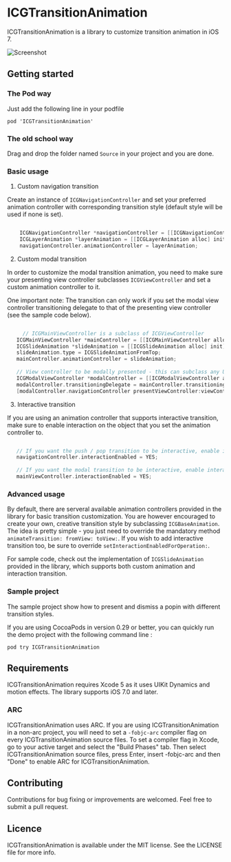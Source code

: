 ICGTransitionAnimation
======================

ICGTransitionAnimation is a library to customize transition animation in iOS 7.

![Screenshot](https://raw.githubusercontent.com/itsmeichigo/ICGTransitionAnimation/master/Screenshot.png "ICGTransitionAnimation screenshot")

## Getting started
### The Pod way

Just add the following line in your podfile

	pod 'ICGTransitionAnimation'

### The old school way

Drag and drop the folder named `Source` in your project and you are done.

### Basic usage

 1. Custom navigation transition

 Create an instance of `ICGNavigationController` and set your preferred animation controller with corresponding transition style (default style will be used if none is set).

 ```Objective-C

	 ICGNavigationController *navigationController = [[ICGNavigationController alloc] initWithRootViewController:viewController]; 
	 ICGLayerAnimation *layerAnimation = [[ICGLayerAnimation alloc] initWithType:ICGLayerAnimationCover];
	 navigationController.animationController = layerAnimation;
 ```

 2. Custom modal transition

 In order to customize the modal transition animation, you need to make sure your presenting view controller subclasses `ICGViewController` and set a custom animation controller to it.
 
 One important note: The transition can only work if you set the modal view controller transitioning delegate to that of the presenting view controller (see the sample code below).

 ```Objective-C

	  // ICGMainViewController is a subclass of ICGViewController
    ICGMainViewController *mainController = [[ICGMainViewController alloc] initWithNibName:@"ICGFirstViewController" bundle:nil];
    ICGSlideAnimation *slideAnimation = [[ICGSlideAnimation alloc] init];
    slideAnimation.type = ICGSlideAnimationFromTop;
    mainController.animationController = slideAnimation;
    
    // View controller to be modally presented - this can subclass any UIViewController subclass.
    ICGModalViewController *modalController = [[ICGModalViewController alloc] initWithNibName:@"ICGModalViewController" bundle:nil];
    modalController.transitioningDelegate = mainController.transitioningDelegate; // this is important for the transition to work
    [modalController.navigationController presentViewController:viewController animated:YES completion:nil];

 ```
 3. Interactive transition

 If you are using an animation controller that supports interactive transition, make sure to enable interaction on the object that you set the animation controller to.
 
 ```Objective-C
 
    // If you want the push / pop transition to be interactive, enable interaction on your ICGNavigationController instance
    navigationController.interactionEnabled = YES;
    
    // If you want the modal transition to be interactive, enable interaction on the presenting view controller
    mainViewController.interactionEnabled = YES;
 ```


### Advanced usage

By default, there are serveral available animation controllers provided in the library for basic transition customization. You are however encouraged to create your own, creative transition style by subclassing `ICGBaseAnimation`. The idea is pretty simple - you just need to override the mandatory method `animateTransition: fromView: toView:`. If you wish to add interactive transition too, be sure to override `setInteractionEnabledForOperation:`.

For sample code, check out the implementation of `ICGSlideAnimation` provided in the library, which supports both custom animation and interaction transition.

### Sample project

The sample project show how to present and dismiss a popin with different transition styles.

If you are using CocoaPods in version 0.29 or better, you can quickly run the demo project with the
following command line :

	pod try ICGTransitionAnimation

## Requirements

ICGTransitionAnimation requires Xcode 5 as it uses UIKit Dynamics and motion effects. The library
supports iOS 7.0 and later.

### ARC

ICGTransitionAnimation uses ARC. If you are using ICGTransitionAnimation in a non-arc project, you
will need to set a `-fobjc-arc` compiler flag on every ICGTransitionAnimation source files. To set a
compiler flag in Xcode, go to your active target and select the "Build Phases" tab. Then select
ICGTransitionAnimation source files, press Enter, insert -fobjc-arc and then "Done" to enable ARC
for ICGTransitionAnimation.

## Contributing

Contributions for bug fixing or improvements are welcomed. Feel free to submit a pull request.

## Licence

ICGTransitionAnimation is available under the MIT license. See the LICENSE file for more info.
